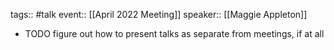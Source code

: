 tags:: #talk
event:: [[April 2022 Meeting]]
speaker:: [[Maggie Appleton]]

- TODO figure out how to present talks as separate from meetings, if at all